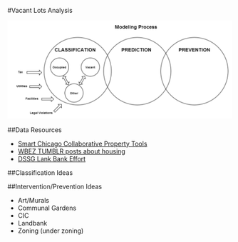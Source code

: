 #Vacant Lots Analysis

![](https://raw.githubusercontent.com/alexkcode/vacant_lots/master/vacant_lots_process.png "Modeling Process Diagram")

##Data Resources
* [Smart Chicago Collaborative Property Tools](http://www.smartchicagocollaborative.org/incomplete-list-of-cook-county-property-data-tools/)
* [WBEZ TUMBLR posts about housing](http://wbezdata.tumblr.com/page/4)
* [DSSG Lank Bank Effort](https://github.com/dssg/land-bank)

##Classification Ideas

##Intervention/Prevention Ideas
* Art/Murals
* Communal Gardens
* CIC
* Landbank
* Zoning (under zoning)

